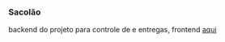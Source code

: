 ### Sacolão
backend do projeto para controle de e entregas, frontend [aqui](https://github.com/mercado-alencar/sacolao-app)

